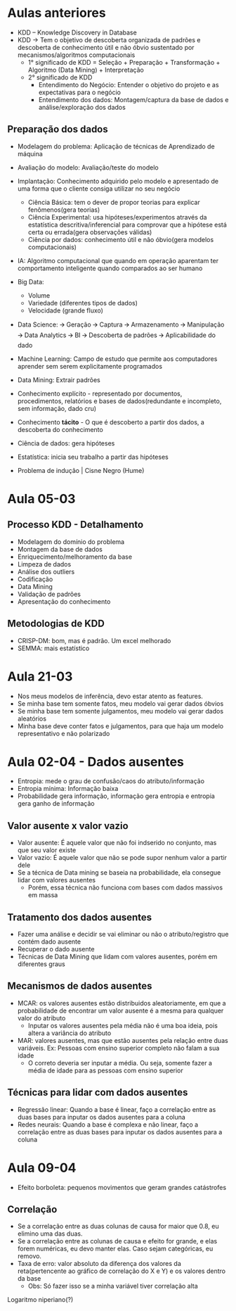 # Aulas anteriores

- KDD – Knowledge Discovery in Database
- KDD → Tem o objetivo de descoberta organizada de padrões e descoberta de conhecimento útil e não óbvio sustentado por mecanismos/algoritmos computacionais
  - 1° significado de KDD = Seleção + Preparação + Transformação + Algoritmo (Data Mining) + Interpretação
  - 2° significado de KDD 
    - Entendimento do Negócio: Entender o objetivo do projeto e as expectativas para o negócio
    - Entendimento dos dados: Montagem/captura da base de dados e análise/exploração dos dados
## Preparação dos dados
- Modelagem do problema: Aplicação de técnicas de Aprendizado de máquina
- Avaliação do modelo: Avaliação/teste do modelo
- Implantação: Conhecimento adquirido pelo modelo e apresentado de uma forma que o cliente consiga utilizar no seu negócio
	- Ciência Básica: tem o dever de propor teorias para explicar fenômenos(gera teorias)
	- Ciência Experimental: usa hipóteses/experimentos através da estatística descritiva/inferencial para comprovar que a hipótese está certa ou errada(gera observações válidas)
	- Ciência por dados: conhecimento útil e não óbvio(gera modelos computacionais)
- IA: Algoritmo computacional que quando em operação aparentam ter comportamento inteligente quando comparados ao ser humano
- Big Data: 
    - Volume
    - Variedade (diferentes tipos de dados) 
    - Velocidade (grande fluxo)
- Data Science:
	  🡪 Geração
	  🡪 Captura
	  🡪 Armazenamento
	  🡪 Manipulação
	  🡪 Data Analytics
	  🡪 BI
	  🡪 Descoberta de padrões
	  🡪 Aplicabilidade do dado

- Machine Learning: Campo de estudo que permite aos computadores aprender sem serem explicitamente programados
- Data Mining: Extrair padrões
- Conhecimento explícito - representado por documentos, procedimentos, relatórios e bases de dados(redundante e incompleto, sem informação, dado cru)
- Conhecimento **tácito** - O que é descoberto a partir dos dados, a descoberta do conhecimento
- Ciência de dados: gera hipóteses
- Estatística: inicia seu trabalho a partir das hipóteses

- Problema de indução | Cisne Negro (Hume)

# Aula 05-03

## Processo KDD - Detalhamento
- Modelagem do domínio do problema
- Montagem da base de dados
- Enriquecimento/melhoramento da base
- Limpeza de dados
- Análise dos outliers
- Codificação
- Data Mining
- Validação de padrões
- Apresentação do conhecimento

## Metodologias de KDD
- CRISP-DM: bom, mas é padrão. Um excel melhorado
- SEMMA: mais estatístico


# Aula 21-03
- Nos meus modelos de inferência, devo estar atento as features.
- Se minha base tem somente fatos, meu modelo vai gerar dados óbvios
- Se minha base tem somente julgamentos, meu modelo vai gerar dados aleatórios
- Minha base deve conter fatos e julgamentos, para que haja um modelo representativo e não polarizado


# Aula 02-04 - Dados ausentes

- Entropia: mede o grau de confusão/caos do atributo/informação
- Entropia mínima: Informação baixa
- Probabilidade gera informação, informação gera entropia e entropia gera ganho de informação
## Valor ausente x valor vazio
- Valor ausente: É aquele valor que não foi indserido no conjunto, mas que seu valor existe
- Valor vazio: É aquele valor que não se pode supor nenhum valor a partir dele
- Se a técnica de Data mining se baseia na probabilidade, ela consegue lidar com valores ausentes
  	- Porém, essa técnica não funciona com bases com dados massivos em massa

## Tratamento dos dados ausentes
- Fazer uma análise e decidir se vai eliminar ou não o atributo/registro que contém dado ausente
- Recuperar o dado ausente
- Técnicas de Data Mining que lidam com valores ausentes, porém em diferentes graus

## Mecanismos de dados ausentes
- MCAR: os valores ausentes estão distribuidos aleatoriamente, em que a probabilidade de encontrar um valor ausente é a mesma para qualquer valor do atributo
  - Inputar os valores ausentes pela média não é uma boa ideia, pois altera a variância do atributo
- MAR: valores ausentes, mas que estão ausentes pela relação entre duas variáveis. Ex: Pessoas com ensino superior completo não falam a sua idade
  - O correto deveria ser inputar a média. Ou seja, somente fazer a média de idade para as pessoas com ensino superior
 
## Técnicas para lidar com dados ausentes
- Regressão linear: Quando a base é linear, faço a correlação entre as duas bases para inputar os dados ausentes para a coluna
- Redes neurais: Quando a base é complexa e não linear, faço a correlação entre as duas bases para inputar os dados ausentes para a coluna

# Aula 09-04

- Efeito borboleta: pequenos movimentos que geram grandes catástrofes

## Correlação
- Se a correlação entre as duas colunas de causa for maior que 0.8, eu elimino uma das duas.
- Se a correlação entre as colunas de causa e efeito for grande, e elas forem numéricas, eu devo manter elas. Caso sejam categóricas, eu removo.
- Taxa de erro: valor absoluto da diferença dos valores da reta(pertencente ao gráfico de correlação do X e Y) e os valores dentro da base
  	- Obs: Só fazer isso  se a minha variável tiver correlação alta
 
Logaritmo niperiano(?)
